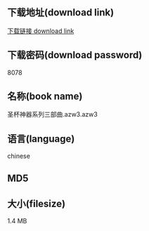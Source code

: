 ## 下载地址(download link)
[下载链接 download link](https://tutu365.netlify.app/?s=%E5%9C%A3%E6%9D%AF%E7%A5%9E%E5%99%A8%E7%B3%BB%E5%88%97%E4%B8%89%E9%83%A8%E6%9B%B2.azw3)

## 下载密码(download password)
8078

## 名称(book name)
圣杯神器系列三部曲.azw3.azw3

## 语言(language)
chinese

## MD5


## 大小(filesize)
1.4 MB
